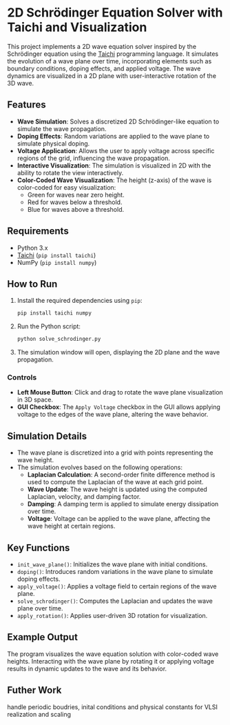 
# 2D Schrödinger Equation Solver with Taichi and Visualization

This project implements a 2D wave equation solver inspired by the Schrödinger equation using the [Taichi](https://taichi.graphics/) programming language. It simulates the evolution of a wave plane over time, incorporating elements such as boundary conditions, doping effects, and applied voltage. The wave dynamics are visualized in a 2D plane with user-interactive rotation of the 3D wave.

## Features

- **Wave Simulation**: Solves a discretized 2D Schrödinger-like equation to simulate the wave propagation.
- **Doping Effects**: Random variations are applied to the wave plane to simulate physical doping.
- **Voltage Application**: Allows the user to apply voltage across specific regions of the grid, influencing the wave propagation.
- **Interactive Visualization**: The simulation is visualized in 2D with the ability to rotate the view interactively.
- **Color-Coded Wave Visualization**: The height (z-axis) of the wave is color-coded for easy visualization:
  - Green for waves near zero height.
  - Red for waves below a threshold.
  - Blue for waves above a threshold.

## Requirements

- Python 3.x
- [Taichi](https://github.com/taichi-dev/taichi) (`pip install taichi`)
- NumPy (`pip install numpy`)

## How to Run

1. Install the required dependencies using `pip`:
   ```bash
   pip install taichi numpy
   ```

2. Run the Python script:
   ```bash
   python solve_schrodinger.py
   ```

3. The simulation window will open, displaying the 2D plane and the wave propagation.

### Controls

- **Left Mouse Button**: Click and drag to rotate the wave plane visualization in 3D space.
- **GUI Checkbox**: The `Apply Voltage` checkbox in the GUI allows applying voltage to the edges of the wave plane, altering the wave behavior.
  
## Simulation Details

- The wave plane is discretized into a grid with points representing the wave height.
- The simulation evolves based on the following operations:
  - **Laplacian Calculation**: A second-order finite difference method is used to compute the Laplacian of the wave at each grid point.
  - **Wave Update**: The wave height is updated using the computed Laplacian, velocity, and damping factor.
  - **Damping**: A damping term is applied to simulate energy dissipation over time.
  - **Voltage**: Voltage can be applied to the wave plane, affecting the wave height at certain regions.

## Key Functions

- `init_wave_plane()`: Initializes the wave plane with initial conditions.
- `doping()`: Introduces random variations in the wave plane to simulate doping effects.
- `apply_voltage()`: Applies a voltage field to certain regions of the wave plane.
- `solve_schrodinger()`: Computes the Laplacian and updates the wave plane over time.
- `apply_rotation()`: Applies user-driven 3D rotation for visualization.

## Example Output

The program visualizes the wave equation solution with color-coded wave heights. Interacting with the wave plane by rotating it or applying voltage results in dynamic updates to the wave and its behavior.

## Futher Work
handle periodic boudries, inital conditions and physical constants for VLSI realization and scaling
